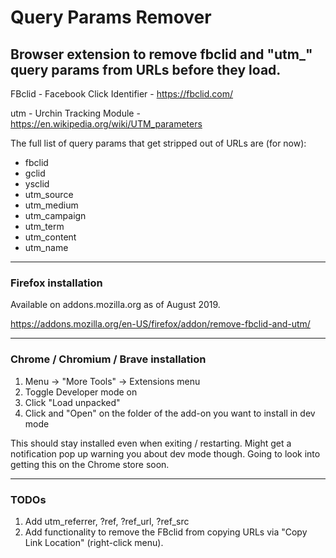 # Query Params Remover
## Browser extension to remove fbclid and "utm_" query params from URLs before they load.

FBclid - Facebook Click Identifier - https://fbclid.com/

utm - Urchin Tracking Module - https://en.wikipedia.org/wiki/UTM_parameters

The full list of query params that get stripped out of URLs are (for now):
- fbclid
- gclid
- ysclid
- utm_source
- utm_medium 
- utm_campaign
- utm_term
- utm_content
- utm_name

--- 

### Firefox installation
Available on addons.mozilla.org as of August 2019.

https://addons.mozilla.org/en-US/firefox/addon/remove-fbclid-and-utm/

--- 
### Chrome / Chromium / Brave installation
1. Menu -> "More Tools" -> Extensions menu
2. Toggle Developer mode on
3. Click "Load unpacked"
4. Click and "Open" on the folder of the add-on you want to install in dev mode 

This should stay installed even when exiting / restarting. Might get a notification pop up warning you about dev mode though. 
Going to look into getting this on the Chrome store soon.

---
### TODOs
1. Add utm_referrer, ?ref, ?ref_url, ?ref_src
2. Add functionality to remove the FBclid from copying URLs via "Copy Link Location" (right-click menu). 
